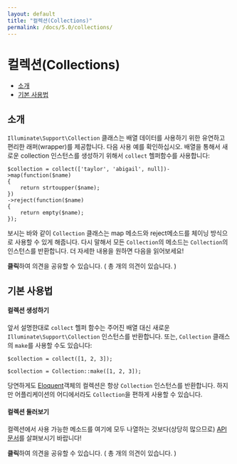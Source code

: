 ```yaml
---
layout: default
title: "컬렉션(Collections)"
permalink: /docs/5.0/collections/
---
```


# 컬렉션(Collections)

- [소개](#introduction)
- [기본 사용법](#basic-usage)

<a name="introduction"></a>
## 소개

`Illuminate\Support\Collection` 클래스는 배열 데이터를 사용하기 위한 유연하고 편리한 래퍼(wrapper)를 제공합니다. 다음 사용 예를 확인하십시오. 배열을 통해서 새로운 collection 인스턴스를 생성하기 위해서 `collect` 헬퍼함수를 사용합니다:

	$collection = collect(['taylor', 'abigail', null])->map(function($name)
	{
		return strtoupper($name);
	})
	->reject(function($name)
	{
		return empty($name);
	});


보시는 바와 같이 `Collection` 클래스는 map 메소드와 reject메소드를 체이닝 방식으로 사용할 수 있게 해줍니다. 다시 말해서 모든 `Collection`의 메소드는 `Collection`의 인스턴스를 반환합니다. 더 자세한 내용을 원하면 다음을 읽어보세요!

<div class="chak-comment-wrap"><div class="chak-comment-widget" data-apikey="coe00da03b685a0dd18fb6a08af0923de0-laravel-korean-docs-컬렉션(Collections)-소개" ><i class="xi-message"></i> <strong>클릭</strong>하여 의견을 공유할 수 있습니다. ( 총 <span class="count"><i class="xi-spinner-5 xi-spin"></i></span>개의 의견이 있습니다. )</div></div>

<a name="basic-usage"></a>
## 기본 사용법

#### 컬렉션 생성하기

앞서 설명한대로 `collect` 헬퍼 함수는 주어진 배열 대신 새로운 `Illuminate\Support\Collection` 인스턴스를 반환합니다. 또는, `Collection` 클래스의 `make`를 사용할 수도 있습니다:

	$collection = collect([1, 2, 3]);

	$collection = Collection::make([1, 2, 3]);

당연하게도 [Eloquent](/laravel-korean-docs/docs/5.0/eloquent)객체의 컬렉션은 항상 `Collection` 인스턴스를 반환합니다. 하지만 어플리케이션의 어디에서라도 `Collection`을 편하게 사용할 수 있습니다.

#### 컬렉션 둘러보기

컬렉션에서 사용 가능한 메소드를 여기에 모두 나열하는 것보다(상당히 많으므로) [API 문서](http://laravel.com/api/master/Illuminate/Support/Collection.html)를 살펴보시기 바랍니다!

<div class="chak-comment-wrap"><div class="chak-comment-widget" data-apikey="coe00da03b685a0dd18fb6a08af0923de0-laravel-korean-docs-컬렉션(Collections)-기본 사용법" ><i class="xi-message"></i> <strong>클릭</strong>하여 의견을 공유할 수 있습니다. ( 총 <span class="count"><i class="xi-spinner-5 xi-spin"></i></span>개의 의견이 있습니다. )</div></div>
